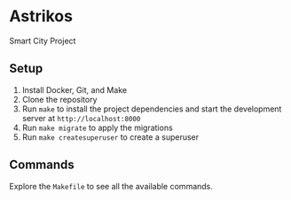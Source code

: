# Astrikos

Smart City Project

## Setup

1. Install Docker, Git, and Make
2. Clone the repository
3. Run `make` to install the project dependencies and start the development server at `http://localhost:8000`
4. Run `make migrate` to apply the migrations
5. Run `make createsuperuser` to create a superuser

## Commands

Explore the `Makefile` to see all the available commands.
